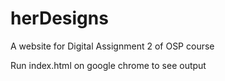 # herDesigns
A website for Digital Assignment 2 of OSP course


Run index.html on google chrome to see output
